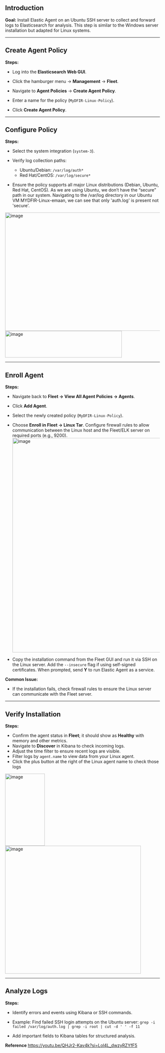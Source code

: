 ## Introduction

**Goal:** Install Elastic Agent on an Ubuntu SSH server to collect and forward logs to Elasticsearch for analysis. This step is similar to the Windows server installation but adapted for Linux systems.

---

## Create Agent Policy

**Steps:**

- Log into the **Elasticsearch Web GUI**.
    
- Click the hamburger menu → **Management** → **Fleet**.
    
- Navigate to **Agent Policies** → **Create Agent Policy**.
    
- Enter a name for the policy (`MyDFIR-Linux-Policy`).
    
- Click **Create Agent Policy**.
    
---

## Configure Policy

**Steps:**

- Select the system integration (`system-3`).
    
- Verify log collection paths:
    
    - Ubuntu/Debian: `/var/log/auth*`
    - Red Hat/CentOS: `/var/log/secure*`
        
- Ensure the policy supports all major Linux distributions (Debian, Ubuntu, Red Hat, CentOS). As we are using Ubuntu, we don’t have the “secure” path in our system. Navigating to the /var/log directory in our Ubuntu VM MYDFIR-Linux-emaan, we can see that only 'auth.log' is present not 'secure'.

<img width="834" height="386" alt="image" src="https://github.com/user-attachments/assets/3c616c42-6592-45ec-80b8-29c108917035" />


<img width="380" height="87" alt="image" src="https://github.com/user-attachments/assets/663952a9-4135-4f17-ac7f-3b632961cffa" />


---

## Enroll Agent

**Steps:**

- Navigate back to **Fleet → View All Agent Policies → Agents**.
    
- Click **Add Agent**.
    
- Select the newly created policy (`MyDFIR-Linux-Policy`).
    
- Choose **Enroll in Fleet → Linux Tar**. Configure firewall rules to allow communication between the Linux host and the Fleet/ELK server on required ports (e.g., 9200). 
    <img width="766" height="699" alt="image" src="https://github.com/user-attachments/assets/4f9bfbe7-9b3f-4a9b-b60f-3c851c696272" />

    
    
- Copy the installation command from the Fleet GUI and run it via SSH on the Linux server. Add the `--insecure` flag if using self-signed certificates. When prompted, send **Y** to run Elastic Agent as a service.
    

**Common Issue:**
- If the installation fails, check firewall rules to ensure the Linux server can communicate with the Fleet server.
---

## Verify Installation

**Steps:**

- Confirm the agent status in **Fleet**; it should show as **Healthy** with memory and other metrics.
- Navigate to **Discover** in Kibana to check incoming logs.
- Adjust the time filter to ensure recent logs are visible.
- Filter logs by `agent.name` to view data from your Linux agent. 
- Click the plus button at the right of the Linux agent name to check those logs

 <img width="129" height="235" alt="image" src="https://github.com/user-attachments/assets/ee741fa4-cbd9-4907-a03c-b570d464674f" />

<img width="442" height="417" alt="image" src="https://github.com/user-attachments/assets/9180b91c-af8c-4ef4-83f9-3c2b8e422961" />


---

## Analyze Logs

**Steps:**

- Identify errors and events using Kibana or SSH commands.
- Example: Find failed SSH login attempts on the Ubuntu server:
`grep -i failed /var/log/auth.log | grep -i root | cut -d ' ' -f 11`

- Add important fields to Kibana tables for structured analysis.


**Reference**
https://youtu.be/QHJr2-Kav4k?si=Lol4L_dwzyRZYfF5
